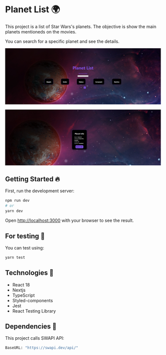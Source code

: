 # Planet List 🌍

This project is a list of Star Wars's planets. The objective is show the main planets mentioneds on the movies.

You can search for a specific planet and see the details.

![](planetlist.png)

![](planetlist21.png)

## Getting Started 🔥

First, run the development server:

```bash
npm run dev
# or
yarn dev
```

Open [http://localhost:3000](http://localhost:3000) with your browser to see the result.

## For testing 📄

You can test using:

```bash
yarn test
```

## Technologies 🔨

- React 18
- Nextjs
- TypeScript
- Styled-components
- Jest
- React Testing Library

## Dependencies 🚧

This project calls SWAPI API:

```bash
BaseURL: "https://swapi.dev/api/"
```
